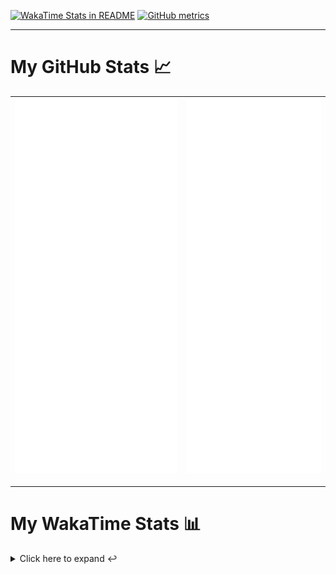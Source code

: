 [![WakaTime Stats in README](https://github.com/LOsioChico/LOsioChico/actions/workflows/waka.yml/badge.svg)](https://github.com/LOsioChico/LOsioChico/actions/workflows/waka.yml) [![GitHub metrics](https://github.com/LOsioChico/LOsioChico/actions/workflows/metrics.yml/badge.svg)](https://github.com/LOsioChico/LOsioChico/actions/workflows/metrics.yml)

---

# My GitHub Stats 📈

| ![](./assets/metrics.svg) | ![](./assets/metrics2.svg) |
| ------------------------- | -------------------------- |

---

# My WakaTime Stats 📊

<details>
<summary>Click here to expand ↩️</summary>
<br>

<!--START_SECTION:waka-->
![Code Time](http://img.shields.io/badge/Code%20Time-1%2C834%20hrs%2016%20mins-blue)

![Lines of code](https://img.shields.io/badge/From%20Hello%20World%20I%27ve%20Written-354.9%20thousand%20lines%20of%20code-blue)

**🐱 My GitHub Data** 

> 📦 590.9 kB Used in GitHub's Storage 
 > 
> 🏆 1,504 Contributions in the Year 2024
 > 
> 🚫 Not Opted to Hire
 > 
> 📜 23 Public Repositories 
 > 
> 🔑 29 Private Repositories 
 > 
**I'm a Night 🦉** 

```text
🌞 Morning                583 commits         ███░░░░░░░░░░░░░░░░░░░░░░   13.91 % 
🌆 Daytime                1269 commits        ████████░░░░░░░░░░░░░░░░░   30.27 % 
🌃 Evening                1447 commits        █████████░░░░░░░░░░░░░░░░   34.52 % 
🌙 Night                  893 commits         █████░░░░░░░░░░░░░░░░░░░░   21.30 % 
```
📅 **I'm Most Productive on Thursday** 

```text
Monday                   576 commits         ███░░░░░░░░░░░░░░░░░░░░░░   13.74 % 
Tuesday                  643 commits         ████░░░░░░░░░░░░░░░░░░░░░   15.34 % 
Wednesday                473 commits         ███░░░░░░░░░░░░░░░░░░░░░░   11.28 % 
Thursday                 743 commits         ████░░░░░░░░░░░░░░░░░░░░░   17.72 % 
Friday                   643 commits         ████░░░░░░░░░░░░░░░░░░░░░   15.34 % 
Saturday                 737 commits         ████░░░░░░░░░░░░░░░░░░░░░   17.58 % 
Sunday                   377 commits         ██░░░░░░░░░░░░░░░░░░░░░░░   08.99 % 
```


📊 **This Week I Spent My Time On** 

```text
💬 Programming Languages: 
TypeScript               1 hr 54 mins        ████████████░░░░░░░░░░░░░   47.64 % 
JSON                     1 hr 32 mins        ██████████░░░░░░░░░░░░░░░   38.50 % 
Other                    26 mins             ███░░░░░░░░░░░░░░░░░░░░░░   11.19 % 
Markdown                 5 mins              █░░░░░░░░░░░░░░░░░░░░░░░░   02.37 % 
YAML                     0 secs              ░░░░░░░░░░░░░░░░░░░░░░░░░   00.13 % 
```

**I Mostly Code in TypeScript** 

```text
TypeScript               30 repos            ██████████████░░░░░░░░░░░   54.55 % 
Scala                    6 repos             ███░░░░░░░░░░░░░░░░░░░░░░   10.91 % 
Python                   3 repos             █░░░░░░░░░░░░░░░░░░░░░░░░   05.45 % 
Java                     2 repos             █░░░░░░░░░░░░░░░░░░░░░░░░   03.64 % 
Astro                    2 repos             █░░░░░░░░░░░░░░░░░░░░░░░░   03.64 % 
```




 Last Updated on 02/11/2024 01:00:37 UTC
<!--END_SECTION:waka-->

## </details>
